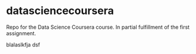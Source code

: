 datasciencecoursera
===================

Repo for the Data Science Coursera course.  In partial fulfillment of the first assignment. 


blalaslkfja dsf

